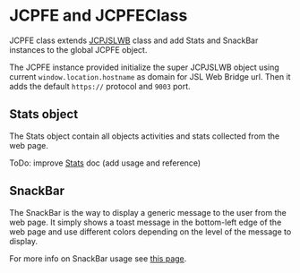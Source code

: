 # JCPFE and JCPFEClass

JCPFE class extends [JCPJSLWB](../jcp-jsl-wb/JCPJSLWB.md) class and add Stats and SnackBar instances to the global JCPFE
object.

The JCPFE instance provided initialize the super JCPJSLWB object using current ```window.location.hostname``` as domain
for JSL Web Bridge url. Then it adds the default ```https://``` protocol and ```9003``` port.

## Stats object

The Stats object contain all objects activities and stats collected from the web page.

ToDo: improve [Stats](../../src/jcp-fe/JCPFE.js) doc (add usage and reference)

## SnackBar

The SnackBar is the way to display a generic message to the user from the web page. It simply shows a toast message in
the bottom-left edge of the web page and use different colors depending on the level of the message to display.

For more info on SnackBar usage see [this page](components/app/Snackbar.md).